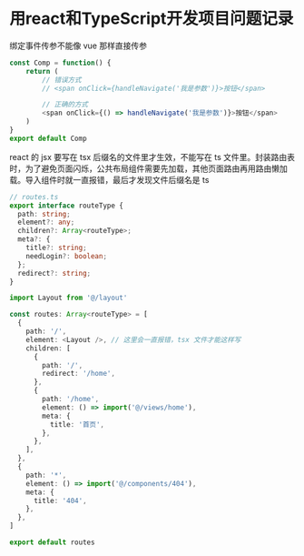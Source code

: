 # 用react和TypeScript开发项目问题记录

绑定事件传参不能像 vue 那样直接传参

```ts
const Comp = function() {
    return (
        // 错误方式
		// <span onClick={handleNavigate('我是参数')}>按钮</span>

        // 正确的方式
		<span onClick={() => handleNavigate('我是参数')}>按钮</span>
	)
}
export default Comp
```

react 的 jsx 要写在 tsx 后缀名的文件里才生效，不能写在 ts 文件里。封装路由表时，为了避免页面闪烁，公共布局组件需要先加载，其他页面路由再用路由懒加载。导入组件时就一直报错，最后才发现文件后缀名是 ts

```ts
// routes.ts
export interface routeType {
  path: string;
  element?: any;
  children?: Array<routeType>;
  meta?: {
    title?: string;
    needLogin?: boolean;
  };
  redirect?: string;
}

import Layout from '@/layout'

const routes: Array<routeType> = [
  {
    path: '/',
    element: <Layout />, // 这里会一直报错，tsx 文件才能这样写
    children: [
      {
        path: '/',
        redirect: '/home',
      },
      {
        path: '/home',
        element: () => import('@/views/home'),
        meta: {
          title: '首页',
        },
      },
    ],
  },
  {
    path: '*',
    element: () => import('@/components/404'),
    meta: {
      title: '404',
    },
  },
]

export default routes
```
